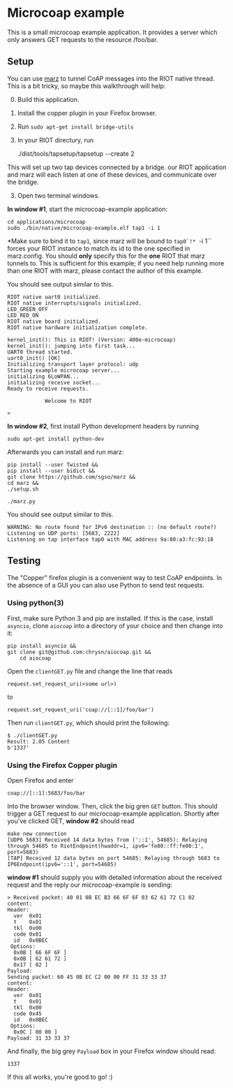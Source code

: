 Microcoap example
============

This is a small microcoap example application. It provides a server which only 
answers GET requests to the resource /foo/bar. 

## Setup

You can use [marz](https://github.com/sgso/marz) to tunnel CoAP messages into the RIOT native thread. This is a bit tricky, so maybe this walkthrough will help:

0. Build this application.
1. Install the copper plugin in your Firefox browser.
2. Run `sudo apt-get install bridge-utils`
3. In your RIOT directury, run

    ./dist/tools/tapsetup/tapsetup --create 2

This will set up two tap devices connected by a bridge. our RIOT application and 
marz will each listen at one of these devices, and communicate over the bridge.

3. Open two terminal windows.  

**In window #1**, start the microcoap-example application:

    cd applications/microcoap
    sudo ./bin/native/microcoap-example.elf tap1 -i 1

*Make sure to bind it to ``tap1``, since marz will be bound to ``tap0`!*
``-i 1`` forces your RIOT instance to match its id to the one specified in marz.config. You should **only** specify this for the **one** RIOT that marz tunnels to. This is sufficient for this example; if you need help running more than one RIOT with marz, please contact the author of this example.

You should see output similar to this.

    RIOT native uart0 initialized.
    RIOT native interrupts/signals initialized.
    LED_GREEN_OFF
    LED_RED_ON
    RIOT native board initialized.
    RIOT native hardware initialization complete.

    kernel_init(): This is RIOT! (Version: 400e-microcoap)
    kernel_init(): jumping into first task...
    UART0 thread started.
    uart0_init() [OK]
    Initializing transport layer protocol: udp
    Starting example microcoap server...
    initializing 6LoWPAN...
    initializing receive socket...
    Ready to receive requests.

                Welcome to RIOT

    >

**In window #2**, first install Python development headers by running

    sudo apt-get install python-dev

Afterwards you can install and run marz:
    
    pip install --user Twisted && 
    pip install --user bidict && 
    git clone https://github.com/sgso/marz &&
    cd marz &&
    ./setup.sh 

    ./marz.py

You should see output similar to this.

    WARNING: No route found for IPv6 destination :: (no default route?)
    Listening on UDP ports: [5683, 2222]
    Listening on tap interface tap0 with MAC address 9a:80:a3:fc:93:18

## Testing

The "Copper" firefox plugin is a convenient way to test CoAP endpoints. In the absence of a GUI you can also use Python to send test requests.

### Using python(3)

First, make sure Python 3 and pip are installed. If this is the case, install ``asyncio``, clone `aiocoap` into a directory of your choice and then change into it:

    pip install asyncio &&
    git clone git@github.com:chrysn/aiocoap.git &&
        cd aiocoap

Open the `clientGET.py` file and change the line that reads

    request.set_request_uri(<some url>)

to

    request.set_request_uri('coap://[::1]/foo/bar')

Then run `clientGET.py`, which should print the following:

    $ ./clientGET.py
    Result: 2.05 Content
    b'1337'


### Using the Firefox Copper plugin

Open Firefox and enter

    coap://[::1]:5683/foo/bar

Into the browser window. Then, click the big gren ``GET`` button. This should
trigger a GET request to our microcoap-example application. Shortly after you've
clicked GET, **window #2** should read

    make new connection
    [UDP6 5683] Received 14 data bytes from ('::1', 54685): Relaying through 54685 to RiotEndpoint(hwaddr=1, ipv6='fe80::ff:fe00:1', port=5683)
    [TAP] Received 12 data bytes on port 54685: Relaying through 5683 to IP6Endpoint(ipv6='::1', port=54685)

**window #1** should supply you with detailed information about the received 
request and the reply our microcoap-example is sending:

    > Received packet: 40 01 0B EC B3 66 6F 6F 03 62 61 72 C1 02
    content:
    Header:
      ver  0x01
      t    0x01
      tkl  0x00
      code 0x01
      id   0x0BEC
     Options:
      0x0B [ 66 6F 6F ]
      0x0B [ 62 61 72 ]
      0x17 [ 02 ]
    Payload:
    Sending packet: 60 45 0B EC C2 00 00 FF 31 33 33 37
    content:
    Header:
      ver  0x01
      t    0x01
      tkl  0x00
      code 0x45
      id   0x0BEC
     Options:
      0x0C [ 00 00 ]
    Payload: 31 33 33 37

And finally, the big grey ``Payload`` box in your Firefox window should read:

    1337

If this all works, you're good to go! :)

